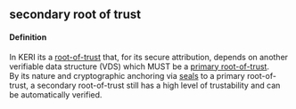 ## secondary root of trust

<h4>Definition</h4><p>In KERI its a <a href="root-of-trust">root-of-trust</a> that, for its secure attribution, depends on another verifiable data structure (VDS) which MUST be a <a href="primary-root-of-trust">primary root-of-trust</a>.<br>By its nature and cryptographic anchoring via <a href="seal">seals</a> to a primary root-of-trust, a secondary root-of-trust still has a high level of trustability and can be automatically verified.</p>

